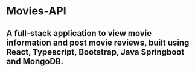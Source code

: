 # Movies-API
## A full-stack application to view movie information and post movie reviews, built using React, Typescript, Bootstrap, Java Springboot and MongoDB.
